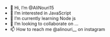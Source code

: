 - 👋 Hi, I’m @AliNouri15
- 👀 I’m interested in JavaScript
- 🌱 I’m currently learning Node js
- 💞️ I’m looking to collaborate on ...
- 📫 How to reach me @alinouri__ on instagram

<!---
AliNouri15/AliNouri15 is a ✨ special ✨ repository because its `README.md` (this file) appears on your GitHub profile.
You can click the Preview link to take a look at your changes.
--->
